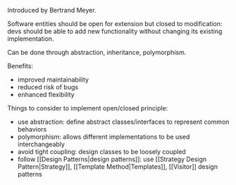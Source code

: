 Introduced by Bertrand Meyer.

Software entities should be open for extension but closed to modification: devs should be able to add new functionality without changing its existing implementation.

Can be done through abstraction, inheritance, polymorphism.

Benefits:
- improved maintainability
- reduced risk of bugs
- enhanced flexibility

Things to consider to implement open/closed principle:
- use abstraction: define abstract classes/interfaces to represent common behaviors
- polymorphism: allows different implementations to be used interchangeably
- avoid tight coupling: design classes to be loosely coupled
- follow [[Design Patterns|design patterns]]: use [[Strategy Design Pattern|Strategy]], [[Template Method|Templates]], [[Visitor]] design patterns